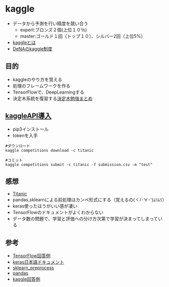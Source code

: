 # kaggle
- データから予測を行い精度を競い合う
  - expert:ブロンズ２個(上位１０％)
  - master:ゴールド１回（トップ１０）、シルバー2回（上位5%）
- [kaggleとは](http://www.currypurin.com/entry/2018/02/21/011316)
- [DeNAのkaggle制度](https://dena.ai/kaggle/)
## 目的
- kaggleのやり方を覚える
- 処理のフレームワークを作る
- TensorFlowで、DeepLearningする
- 決定木系統を復習する[決定木勉強まとめ](https://github.com/dialectic4th/06desition_tree_system)

## [kaggleAPI導入](http://www.currypurin.com/entry/2018/kaggle-api)
- pip3インストール
- tokenを入手
  
```
#ダウンロード
kaggle competitions download -c titanic

#コミット
kaggle competitions submit -c titanic -f submission.csv -m "test"
```



## 感想
- [Titanic](https://www.kaggle.com/c/titanic/leaderboard)
- pandas,sklearnによる前処理はカンペ形式にする（覚えるの(ヾﾉ･∀･`)ﾑﾘﾑﾘ）
- keras使ったほうがいい感が凄い
- TensorFlowのドキュメントがよくわからない
- データ数の問題で、学習と評価への分け方次第で学習が決まってしまっている

## 参考
- [TensorFlow回答例](https://www.kaggle.com/linxinzhe/tensorflow-deep-learning-to-solve-titanic)
- [keras日本語ドキュメント](https://keras.io/ja/)
- [sklearn_preprocess](http://own-search-and-study.xyz/2016/11/23/sklearn%E3%81%AEpreprocessing%E3%81%AE%E5%85%A8%E3%83%A1%E3%82%BD%E3%83%83%E3%83%89%E3%82%92%E8%A7%A3%E8%AA%AC/)
- [pandas](https://qiita.com/tanemaki/items/2ed05e258ef4c9e6caac#各種統計量)
- [kaggle回答例](http://www.mirandora.com/?p=1804)
